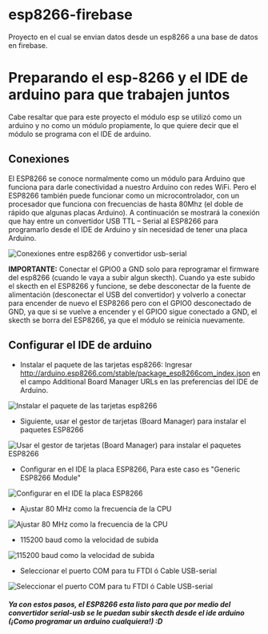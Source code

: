 esp8266-firebase
==================
Proyecto en el cual se envian datos desde un esp8266 a una base de datos en firebase.

Preparando el esp-8266 y el IDE de arduino para que trabajen juntos
==================
Cabe resaltar que para este proyecto el módulo esp se utilizó como un arduino y no como un módulo propiamente, lo que quiere decir que el módulo se programa con el IDE de arduino.

## Conexiones

El ESP8266 se conoce normalmente como un módulo para Arduino que funciona para darle conectividad a nuestro Arduino con redes WiFi. Pero el ESP8266 también puede funcionar como un microcontrolador, con un procesador que funciona con frecuencias de hasta 80Mhz (el doble de rápido que algunas placas Arduino). A continuación se mostrará la conexión que hay entre un convertidor USB TTL – Serial al ESP8266 para programarlo desde el IDE de Arduino y sin necesidad de tener una placa Arduino.

![Conexiones entre esp8266 y convertidor usb-serial](https://bytebucket.org/orejuelajd/elias-expin-repo/raw/b524d8c7ea74f82a9a610fa33f948fce2b7015cb/sistema-movimiento/programacion-esp8266/archivos/01.png?token=426da4092c0d405e7dee06271315748fa68b6d6c)

**IMPORTANTE:** Conectar el GPIO0 a GND solo para reprogramar el firmware del esp8266 (cuando le vaya a subir algun skecth). Cuando ya este subido el skecth en el ESP8266 y funcione, se debe desconectar de la fuente de alimentación (desconectar el USB del convertidor) y volverlo a conectar para encender de nuevo el ESP8266 pero con el GPIO0 desconectado de GND, ya que si se vuelve a encender y el GPIO0 sigue conectado a GND, el skecth se borra del ESP8266, ya que el módulo se reinicia nuevamente.

## Configurar el IDE de arduino

* Instalar el paquete de las tarjetas esp8266: Ingresar http://arduino.esp8266.com/stable/package_esp8266com_index.json en el campo Additional Board Manager URLs en las preferencias del IDE de Arduino.

![Instalar el paquete de las tarjetas esp8266](https://bytebucket.org/orejuelajd/elias-expin-repo/raw/b524d8c7ea74f82a9a610fa33f948fce2b7015cb/sistema-movimiento/programacion-esp8266/archivos/02.png?token=90c5c6f86968830da935db4a210fc8c8f40b5917)

* Siguiente, usar el gestor de tarjetas (Board Manager) para instalar el paquetes ESP8266

![Usar el gestor de tarjetas (Board Manager) para instalar el paquetes ESP8266](https://bytebucket.org/orejuelajd/elias-expin-repo/raw/b524d8c7ea74f82a9a610fa33f948fce2b7015cb/sistema-movimiento/programacion-esp8266/archivos/03.png?token=74db49a8661e140edd83d53499eb96ff80aed318)

* Configurar en el IDE la placa ESP8266, Para este caso es "Generic ESP8266 Module"

![Configurar en el IDE la placa ESP8266](https://bytebucket.org/orejuelajd/elias-expin-repo/raw/b524d8c7ea74f82a9a610fa33f948fce2b7015cb/sistema-movimiento/programacion-esp8266/archivos/04.png?token=a1f28a7f608f0d8847f09a175cc4bad3bed5fca9)

* Ajustar 80 MHz como la frecuencia de la CPU

![Ajustar 80 MHz como la frecuencia de la CPU](https://bytebucket.org/orejuelajd/elias-expin-repo/raw/b524d8c7ea74f82a9a610fa33f948fce2b7015cb/sistema-movimiento/programacion-esp8266/archivos/05.png?token=17af2577a9ffc160fed836fb20db3d24472cadc0)

* 115200 baud como la velocidad de subida

![115200 baud como la velocidad de subida](https://bytebucket.org/orejuelajd/elias-expin-repo/raw/b524d8c7ea74f82a9a610fa33f948fce2b7015cb/sistema-movimiento/programacion-esp8266/archivos/06.png?token=c83482dd524ae0bf6561b3fa2dfcb5b440f29106)

* Seleccionar el puerto COM para tu FTDI ó Cable USB-serial

![Seleccionar el puerto COM para tu FTDI ó Cable USB-serial](https://bytebucket.org/orejuelajd/elias-expin-repo/raw/b524d8c7ea74f82a9a610fa33f948fce2b7015cb/sistema-movimiento/programacion-esp8266/archivos/07.png?token=175f2562de60356d46b49b9c68347ee478b3266b)

##### Ya con estos pasos, el ESP8266 esta listo para que por medio del convertidor serial-usb se le puedan subir skecth desde el ide arduino (¡Como programar un arduino cualquiera!) :D
